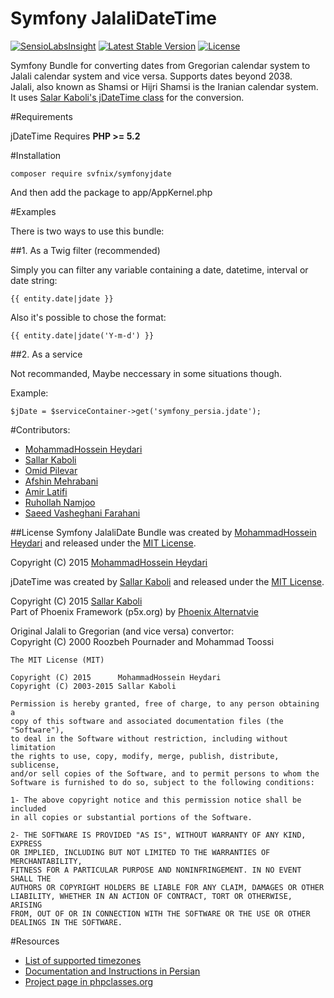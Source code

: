 # Symfony JalaliDateTime
[![SensioLabsInsight](https://insight.sensiolabs.com/projects/16d6b63a-1f25-413d-9b92-f7b823027102/mini.png)](https://insight.sensiolabs.com/projects/16d6b63a-1f25-413d-9b92-f7b823027102) [![Latest Stable Version](https://poser.pugx.org/symfony_persia/symfonyjdate/v/stable.svg)](https://packagist.org/packages/symfony_persia/symfonyjdate) [![License](https://poser.pugx.org/symfony_persia/symfonyjdate/license.svg)](https://packagist.org/packages/symfony_persia/symfonyjdate)

Symfony Bundle for converting dates from Gregorian calendar system to Jalali calendar system and vice versa. Supports dates beyond 2038.  
Jalali, also known as Shamsi or Hijri Shamsi is the Iranian calendar system. It uses [Salar Kaboli's jDateTime class](https://github.com/sallar/jDateTime) for the conversion. 

#Requirements

jDateTime Requires **PHP >= 5.2**  

#Installation

```
composer require svfnix/symfonyjdate
```
And then add the package to app/AppKernel.php

#Examples

There is two ways to use this bundle:

##1. As a Twig filter (recommended)

Simply you can filter any variable containing a date, datetime, interval or date string:
```
{{ entity.date|jdate }}
```

Also it's possible to chose the format:
```
{{ entity.date|jdate('Y-m-d') }}
```

##2. As a service

Not recommanded, Maybe neccessary in some situations though.

Example:
```
$jDate = $serviceContainer->get('symfony_persia.jdate');
```

#Contributors:
- [MohammadHossein Heydari](https://github.com/mdhheydari)
- [Sallar Kaboli](http://sallar.me)  
- [Omid Pilevar](http://pilevar.ir)
- [Afshin Mehrabani](http://afshinm.name)  
- [Amir Latifi](http://amiir.me)
- [Ruhollah Namjoo](https://github.com/namjoo)
- [Saeed Vasheghani Farahani](https://github.com/svfnix)

##License
Symfony JalaliDate Bundle was created by [MohammadHossein Heydari](https://github.com/mdhheydari) and released under the [MIT License](http://opensource.org/licenses/mit-license.php).

Copyright (C) 2015 [MohammadHossein Heydari](https://github.com/mdhheydari)

jDateTime was created by [Sallar Kaboli](http://sallar.me) and released under the [MIT License](http://opensource.org/licenses/mit-license.php).

Copyright (C) 2015 [Sallar Kaboli](http://sallar.me)  
Part of Phoenix Framework (p5x.org) by [Phoenix Alternatvie](http://p5x.org)
  
Original Jalali to Gregorian (and vice versa) convertor:  
Copyright (C) 2000  Roozbeh Pournader and Mohammad Toossi

    The MIT License (MIT)
    
    Copyright (C) 2015      MohammadHossein Heydari
    Copyright (C) 2003-2015 Sallar Kaboli

    Permission is hereby granted, free of charge, to any person obtaining a
    copy of this software and associated documentation files (the "Software"),
    to deal in the Software without restriction, including without limitation
    the rights to use, copy, modify, merge, publish, distribute, sublicense,
    and/or sell copies of the Software, and to permit persons to whom the
    Software is furnished to do so, subject to the following conditions:

    1- The above copyright notice and this permission notice shall be included
    in all copies or substantial portions of the Software.
    
    2- THE SOFTWARE IS PROVIDED "AS IS", WITHOUT WARRANTY OF ANY KIND, EXPRESS
    OR IMPLIED, INCLUDING BUT NOT LIMITED TO THE WARRANTIES OF MERCHANTABILITY,
    FITNESS FOR A PARTICULAR PURPOSE AND NONINFRINGEMENT. IN NO EVENT SHALL THE
    AUTHORS OR COPYRIGHT HOLDERS BE LIABLE FOR ANY CLAIM, DAMAGES OR OTHER
    LIABILITY, WHETHER IN AN ACTION OF CONTRACT, TORT OR OTHERWISE, ARISING
    FROM, OUT OF OR IN CONNECTION WITH THE SOFTWARE OR THE USE OR OTHER
    DEALINGS IN THE SOFTWARE.

#Resources
- [List of supported timezones](http://www.php.net/manual/en/timezones.php)  
- [Documentation and Instructions in Persian](http://sallar.me/projects/jdatetime)  
- [Project page in phpclasses.org](http://www.phpclasses.org/jdatetime)   
